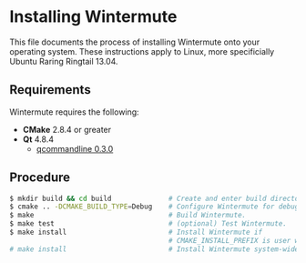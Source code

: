 # Installing Wintermute

This file documents the process of installing Wintermute onto your operating 
system. These instructions apply to Linux, more specificially Ubuntu Raring 
Ringtail 13.04.

## Requirements

Wintermute requires the following:

+ **CMake** 2.8.4 or greater
+ **Qt** 4.8.4
  + [qcommandline 0.3.0](https://gitorious.org/qcommandline/qcommandline)

## Procedure

```bash
$ mkdir build && cd build              # Create and enter build directory.
$ cmake .. -DCMAKE_BUILD_TYPE=Debug    # Configure Wintermute for debugging.
$ make                                 # Build Wintermute.
$ make test                            # (optional) Test Wintermute.
$ make install                         # Install Wintermute if 
                                       # CMAKE_INSTALL_PREFIX is user writable. 
# make install                         # Install Wintermute system-wide.
